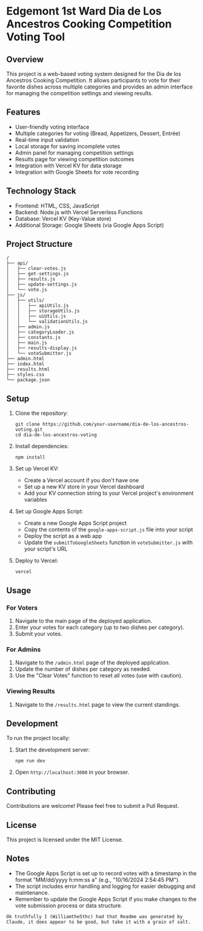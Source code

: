 # Edgemont 1st Ward Dia de Los Ancestros Cooking Competition Voting Tool

## Overview

This project is a web-based voting system designed for the Dia de los Ancestros Cooking Competition. It allows participants to vote for their favorite dishes across multiple categories and provides an admin interface for managing the competition settings and viewing results.

## Features

- User-friendly voting interface
- Multiple categories for voting (Bread, Appetizers, Dessert, Entrée)
- Real-time input validation
- Local storage for saving incomplete votes
- Admin panel for managing competition settings
- Results page for viewing competition outcomes
- Integration with Vercel KV for data storage
- Integration with Google Sheets for vote recording

## Technology Stack

- Frontend: HTML, CSS, JavaScript
- Backend: Node.js with Vercel Serverless Functions
- Database: Vercel KV (Key-Value store)
- Additional Storage: Google Sheets (via Google Apps Script)

## Project Structure

```
/
├── api/
│   ├── clear-votes.js
│   ├── get-settings.js
│   ├── results.js
│   ├── update-settings.js
│   └── vote.js
├── js/
│   ├── utils/
│   │   ├── apiUtils.js
│   │   ├── storageUtils.js
│   │   ├── uiUtils.js
│   │   └── validationUtils.js
│   ├── admin.js
│   ├── categoryLoader.js
│   ├── constants.js
│   ├── main.js
│   ├── results-display.js
│   └── voteSubmitter.js
├── admin.html
├── index.html
├── results.html
├── styles.css
└── package.json
```

## Setup

1. Clone the repository:
   ```
   git clone https://github.com/your-username/dia-de-los-ancestros-voting.git
   cd dia-de-los-ancestros-voting
   ```

2. Install dependencies:
   ```
   npm install
   ```

3. Set up Vercel KV:
   - Create a Vercel account if you don't have one
   - Set up a new KV store in your Vercel dashboard
   - Add your KV connection string to your Vercel project's environment variables

4. Set up Google Apps Script:
   - Create a new Google Apps Script project
   - Copy the contents of the `google-apps-script.js` file into your script
   - Deploy the script as a web app
   - Update the `submitToGoogleSheets` function in `voteSubmitter.js` with your script's URL

5. Deploy to Vercel:
   ```
   vercel
   ```

## Usage

### For Voters

1. Navigate to the main page of the deployed application.
2. Enter your votes for each category (up to two dishes per category).
3. Submit your votes.

### For Admins

1. Navigate to the `/admin.html` page of the deployed application.
2. Update the number of dishes per category as needed.
3. Use the "Clear Votes" function to reset all votes (use with caution).

### Viewing Results

1. Navigate to the `/results.html` page to view the current standings.

## Development

To run the project locally:

1. Start the development server:
   ```
   npm run dev
   ```

2. Open `http://localhost:3000` in your browser.

## Contributing

Contributions are welcome! Please feel free to submit a Pull Request.

## License

This project is licensed under the MIT License.

## Notes

- The Google Apps Script is set up to record votes with a timestamp in the format "MM/dd/yyyy h:mm:ss a" (e.g., "10/16/2024 2:54:45 PM").
- The script includes error handling and logging for easier debugging and maintenance.
- Remember to update the Google Apps Script if you make changes to the vote submission process or data structure.
```
Ok truthfully I (Williamthe5thc) had that Readme was generated by Claude, it does appear to be good, but take it with a grain of salt.
